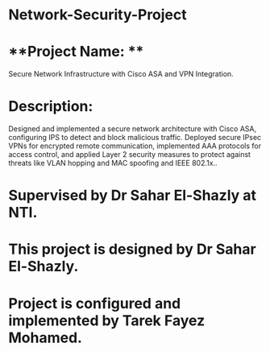 # Network-Security-Project
# **Project Name: **
Secure Network Infrastructure with Cisco ASA and VPN Integration. 
# Description: 
Designed and implemented a secure network architecture with Cisco ASA, configuring IPS to detect and block malicious traffic. Deployed secure IPsec VPNs for encrypted remote communication, implemented AAA protocols for access control, and applied Layer 2 security measures to protect against threats like VLAN hopping and MAC spoofing and IEEE 802.1x..
# Supervised by Dr Sahar El-Shazly at NTI.
# This project is designed by Dr Sahar El-Shazly.
# Project is configured and implemented by Tarek Fayez Mohamed.
